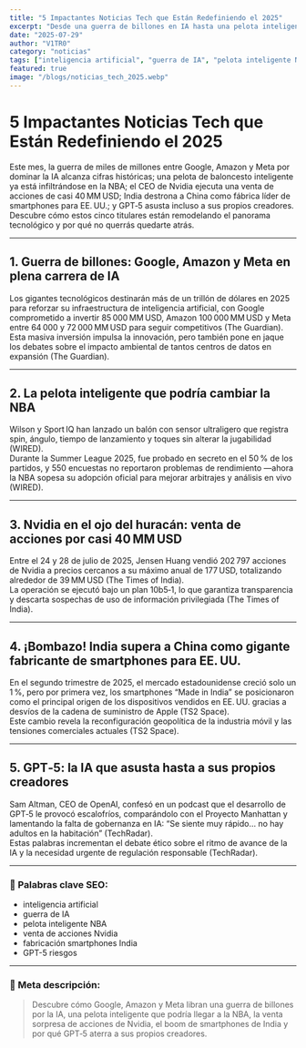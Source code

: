 ```yaml
---
title: "5 Impactantes Noticias Tech que Están Redefiniendo el 2025"
excerpt: "Desde una guerra de billones en IA hasta una pelota inteligente en la NBA y el temor que causa GPT‑5, descubre las noticias que están marcando el rumbo tecnológico del año."
date: "2025-07-29"
author: "V1TR0"
category: "noticias"
tags: ["inteligencia artificial", "guerra de IA", "pelota inteligente NBA", "venta de acciones Nvidia", "fabricación smartphones India", "GPT-5 riesgos"]
featured: true
image: "/blogs/noticias_tech_2025.webp"
---
```


# 5 Impactantes Noticias Tech que Están Redefiniendo el 2025

Este mes, la guerra de miles de millones entre Google, Amazon y Meta por dominar la IA alcanza cifras históricas; una pelota de baloncesto inteligente ya está infiltrándose en la NBA; el CEO de Nvidia ejecuta una venta de acciones de casi 40 MM USD; India destrona a China como fábrica líder de smartphones para EE. UU.; y GPT‑5 asusta incluso a sus propios creadores. Descubre cómo estos cinco titulares están remodelando el panorama tecnológico y por qué no querrás quedarte atrás.

---

## 1. Guerra de billones: Google, Amazon y Meta en plena carrera de IA

Los gigantes tecnológicos destinarán más de un trillón de dólares en 2025 para reforzar su infraestructura de inteligencia artificial, con Google comprometido a invertir 85 000 MM USD, Amazon 100 000 MM USD y Meta entre 64 000 y 72 000 MM USD para seguir competitivos (The Guardian).  
Esta masiva inversión impulsa la innovación, pero también pone en jaque los debates sobre el impacto ambiental de tantos centros de datos en expansión (The Guardian).

---

## 2. La pelota inteligente que podría cambiar la NBA

Wilson y Sport IQ han lanzado un balón con sensor ultraligero que registra spin, ángulo, tiempo de lanzamiento y toques sin alterar la jugabilidad (WIRED).  
Durante la Summer League 2025, fue probado en secreto en el 50 % de los partidos, y 550 encuestas no reportaron problemas de rendimiento —ahora la NBA sopesa su adopción oficial para mejorar arbitrajes y análisis en vivo (WIRED).

---

## 3. Nvidia en el ojo del huracán: venta de acciones por casi 40 MM USD

Entre el 24 y 28 de julio de 2025, Jensen Huang vendió 202 797 acciones de Nvidia a precios cercanos a su máximo anual de 177 USD, totalizando alrededor de 39 MM USD (The Times of India).  
La operación se ejecutó bajo un plan 10b5‑1, lo que garantiza transparencia y descarta sospechas de uso de información privilegiada (The Times of India).

---

## 4. ¡Bombazo! India supera a China como gigante fabricante de smartphones para EE. UU.

En el segundo trimestre de 2025, el mercado estadounidense creció solo un 1 %, pero por primera vez, los smartphones “Made in India” se posicionaron como el principal origen de los dispositivos vendidos en EE. UU. gracias a desvíos de la cadena de suministro de Apple (TS2 Space).  
Este cambio revela la reconfiguración geopolítica de la industria móvil y las tensiones comerciales actuales (TS2 Space).

---

## 5. GPT‑5: la IA que asusta hasta a sus propios creadores

Sam Altman, CEO de OpenAI, confesó en un podcast que el desarrollo de GPT‑5 le provocó escalofríos, comparándolo con el Proyecto Manhattan y lamentando la falta de gobernanza en IA: “Se siente muy rápido… no hay adultos en la habitación” (TechRadar).  
Estas palabras incrementan el debate ético sobre el ritmo de avance de la IA y la necesidad urgente de regulación responsable (TechRadar).

---

### 📌 Palabras clave SEO:
- inteligencia artificial  
- guerra de IA  
- pelota inteligente NBA  
- venta de acciones Nvidia  
- fabricación smartphones India  
- GPT-5 riesgos

---

### 📝 Meta descripción:

> Descubre cómo Google, Amazon y Meta libran una guerra de billones por la IA, una pelota inteligente que podría llegar a la NBA, la venta sorpresa de acciones de Nvidia, el boom de smartphones de India y por qué GPT‑5 aterra a sus propios creadores.
